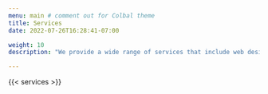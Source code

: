 ```yaml
---
menu: main # comment out for Colbal theme
title: Services
date: 2022-07-26T16:28:41-07:00

weight: 10
description: "We provide a wide range of services that include web design, cloud migrations, general technology consulting and process improvements"

---
```

{{< services >}}

